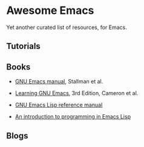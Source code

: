 # Awesome Emacs

Yet another curated list of resources, for Emacs.

## Tutorials

## Books
- [GNU Emacs manual](http://www.gnu.org/software/emacs/manual/), Stallman et
  al.
- [Learning GNU Emacs](http://shop.oreilly.com/product/9780596006488.do), 3rd
  Edition, Cameron et al.
  
-
  [GNU Emacs Lisp reference manual](http://www.gnu.org/software/emacs/manual/elisp.html)

- [An introduction to programming in Emacs Lisp](http://www.gnu.org/software/emacs/manual/eintr.html)

## Blogs


